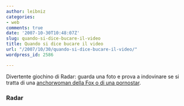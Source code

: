 ```yaml
---
author: leibniz
categories:
- web
comments: true
date: '2007-10-30T10:48:07Z'
slug: quando-si-dice-bucare-il-video
title: Quando si dice bucare il video
url: "/2007/10/30/quando-si-dice-bucare-il-video/"
wordpress_id: 2586

---
```

Divertente giochino di Radar: guarda una foto e prova a indovinare se si tratta di una [anchorwoman della Fox o di una pornostar](http://www.radaronline.com/quiz/2007/10/fox_news_anchor_or_porn_star.php).


### Radar
